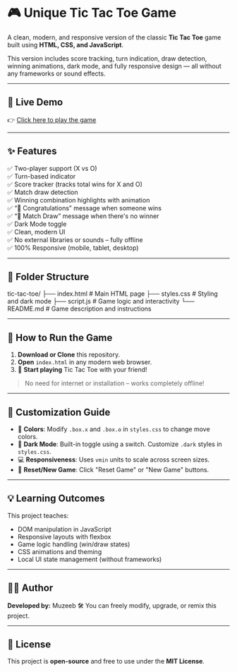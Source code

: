 # 🎮 Unique Tic Tac Toe Game

A clean, modern, and responsive version of the classic **Tic Tac Toe** game built using **HTML, CSS, and JavaScript**.

This version includes score tracking, turn indication, draw detection, winning animations, dark mode, and fully responsive design — all without any frameworks or sound effects.

---

## 🔗 Live Demo

👉 [Click here to play the game](https://muzeeb-code.github.io/tic-tac-toe/)  


---

## ✨ Features

✅ Two-player support (X vs O)  
✅ Turn-based indicator  
✅ Score tracker (tracks total wins for X and O)  
✅ Match draw detection  
✅ Winning combination highlights with animation  
✅ “🎉 Congratulations” message when someone wins  
✅ “🤝 Match Draw” message when there's no winner  
✅ Dark Mode toggle  
✅ Clean, modern UI  
✅ No external libraries or sounds – fully offline  
✅ 100% Responsive (mobile, tablet, desktop)

---

## 📂 Folder Structure

tic-tac-toe/ ├── index.html       # Main HTML page ├── styles.css       # Styling and dark mode ├── script.js        # Game logic and interactivity └── README.md        # Game description and instructions

---

## 🚀 How to Run the Game

1. **Download or Clone** this repository.
2. **Open** `index.html` in any modern web browser.
3. 🎉 **Start playing** Tic Tac Toe with your friend!

> No need for internet or installation – works completely offline!

---

## 🔧 Customization Guide

- 🎨 **Colors**: Modify `.box.x` and `.box.o` in `styles.css` to change move colors.
- 🌚 **Dark Mode**: Built-in toggle using a switch. Customize `.dark` styles in `styles.css`.
- 💻 **Responsiveness**: Uses `vmin` units to scale across screen sizes.
- 🔁 **Reset/New Game**: Click "Reset Game" or "New Game" buttons.

---

## 💡 Learning Outcomes

This project teaches:
- DOM manipulation in JavaScript
- Responsive layouts with flexbox
- Game logic handling (win/draw states)
- CSS animations and theming
- Local UI state management (without frameworks)

---

## 🧑‍💻 Author

**Developed by:** Muzeeb 
🛠️ You can freely modify, upgrade, or remix this project.

---

## 📜 License

This project is **open-source** and free to use under the **MIT License**.
